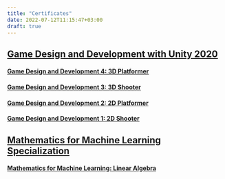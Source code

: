 ```yaml
---
title: "Certificates"
date: 2022-07-12T11:15:47+03:00
draft: true
---
```

## [Game Design and Development with Unity 2020](https://www.coursera.org/specializations/game-design-and-development?authProvider=koc-university&currentTab=MY_COURSES&productId=59ku0FTrEeuYeQ72OswWgQ&productType=s12n&showMiniModal=true)

#### [Game Design and Development 4: 3D Platformer](https://www.coursera.org/account/accomplishments/verify/57QFP8BZA9PA)
#### [Game Design and Development 3: 3D Shooter](https://www.coursera.org/account/accomplishments/verify/5HECCGYYDXA5)
#### [Game Design and Development 2: 2D Platformer](https://www.coursera.org/account/accomplishments/verify/2U5TA7XVQUXM)
#### [Game Design and Development 1: 2D Shooter](https://www.coursera.org/account/accomplishments/verify/QP735FHDT4MU)

## [Mathematics for Machine Learning Specialization](https://www.coursera.org/specializations/mathematics-machine-learning)

#### [Mathematics for Machine Learning: Linear Algebra](https://www.coursera.org/specializations/mathematics-machine-learning)
